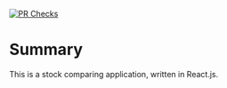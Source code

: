 [![PR Checks](https://github.com/Noyabronok/vite-ts-react/actions/workflows/pull.yaml/badge.svg)](https://github.com/Noyabronok/vite-ts-react/actions/workflows/pull.yaml)
# Summary

This is a stock comparing application, written in React.js.
